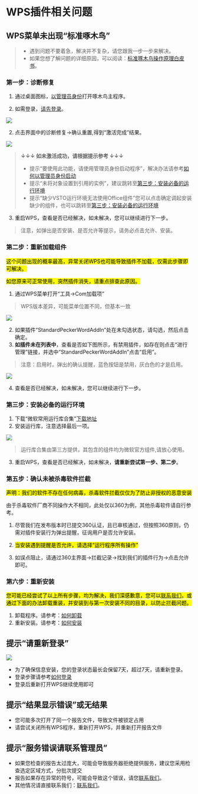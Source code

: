 # WPS插件相关问题

## WPS菜单未出现“标准啄木鸟”

> - 遇到问题不要着急，解决并不复杂，请您跟我一步一步来解决。 
> - 如果您想了解问题的详细原因，可以阅读：[标准啄木鸟操作原理白皮书](/guide/white-pager.md)。

### 第一步：诊断修复

1. 通过桌面图标，[以管理员身份](/faq/setup.html#以管理员身份打开程序)打开啄木鸟主程序。

2. 如需登录，[请先登录](/guide/usage.html#第二步-登录)。

![](http://doc.bzyxxcx.com/imgs/主界面介绍.png)

2. 点击界面中的诊断修复->确认重置,得到“激活完成”结果。

![](http://doc.bzyxxcx.com/imgs/激活完成.png)

> **↓↓↓ 如未激活成功，请根据提示参考 ↓↓↓**
> - 提示“要使用此功能，请使用管理员身份启动程序”，解决办法请参考[如何以管理员身份启动](/faq/setup.html#以管理员身份打开程序)
> - 提示“未将对象设置到引用的实例”，建议跳转至[第三步：安装必备的运行环境](/faq/WPS.html#第三步-安装必备的运行环境)
> - 提示“缺少VSTO运行环境无法使用Office组件”您可以点击确定调起安装缺少的组件，也可以跳转至[第三步：安装必备的运行环境](/faq/word.html#第三步-安装必备的运行环境)

3. 重启WPS，查看是否已经解决，如未解决，您可以继续进行下一步。

> 注意，如弹出是否安装、是否允许等提示，请务必点击允许、安装。

### 第二步：重新加载组件

<mark>这个问题出现的概率最高，异常关闭WPS也可能导致插件不加载，仅需此步骤即可解决。</mark>

<mark>如您原来可正常使用，突然插件消失，请重点排查此原因。</mark>

1. 通过WPS菜单打开“工具->Com加载项”

> WPS版本差异，可能菜单位置不同，但基本一致

![](http://doc.bzyxxcx.com/imgs/WPS加载项.png)

2. 如果插件“StandardPeckerWordAddIn”处在未勾选状态，请勾选，然后点击确定。
3. **如插件未在列表中**，查看是否如下图所示，有禁用插件，如存在则点击“进行管理”链接，并选中“StandardPeckerWordAddIn”点击“启用”。
> 注意：启用时，弹出的确认提醒，蓝色按钮是禁用，灰白色的才是启用。

![](http://doc.bzyxxcx.com/imgs/WPS加载项2.png)

 
4. 查看是否已经解决，如未解决，您可以继续进行下一步。

### 第三步：安装必备的运行环境

1. 下载“微软常用运行库合集”[下载地址](http://www.microsoft.com/zh-cn/download/details.aspx?id=26768)
2. 安装运行库，注意选择最后一项。

![](http://doc.bzyxxcx.com/imgs/运行库合集.png)

> 运行库合集由第三方提供，其包含的组件均为微软官方组件,请放心使用。
3. 重启WPS，查看是否已经解决，如未解决，**请重新尝试第一步、第二步**。

### 第五步：确认未被杀毒软件拦截
 

<mark>声明：我们的软件不存在任何病毒，杀毒软件拦截仅仅为了防止非授权的恶意安装</mark>

由于杀毒软件厂商不同操作大不相同，此处仅以360为例，其他杀毒软件请自行参考。

1. 尽管我们在发布版本时已提交360认证，且已审核通过，但按照360原则，仍需对插件安装行为弹出提醒，征询用户是否允许安装。

2. <mark>当安装遇到提醒是否允许，请选择“运行程序所有操作”</mark>

3. 如误点阻止，请通过360主界面->拦截记录->找到我们的插件行为->点击允许即可。

### 第六步：重新安装
<mark>您可能已经尝试了以上所有步骤，均为解决，我们深感歉意，您可以[联系我们](/guide/contract.html)，或通过下面的办法卸载重装，并安装到与第一次安装不同的目录，以防止拦截问题。</mark>

1. 卸载程序。请参考：[如何卸载](/guide/setup.html#软件卸载)
2. 重新安装。请参考：[如何安装](/guide/setup.html#下载安装程序)
 

## 提示“请重新登录”

![](http://doc.bzyxxcx.com/imgs/重新登录.png)

- 为了确保信息安装，您的登录状态最长会保留7天，超过7天，请重新登录。
- 登录步骤请参考[如何登录](/guide/login.html)
- 登录后重新打开WPS继续使用即可

## 提示“结果显示错误”或无结果

- 您可能多次打开了同一个报告文件，导致文件被锁定占用
- 请尝试关闭所有WPS程序，重新打开WPS，并重新打开报告文件 

## 提示“服务错误请联系管理员”
 
- 如果您检查的报告太过庞大，可能会导致服务器拒绝提供服务，建议您采用检查选定区域方式，分批次提交
- 报告如果存在异常的符号，可能会导致这个错误，请您[联系我们](/guide/contract.html)。
- 其他情况请直接联系我们：[联系我们](/guide/contract.html)。
